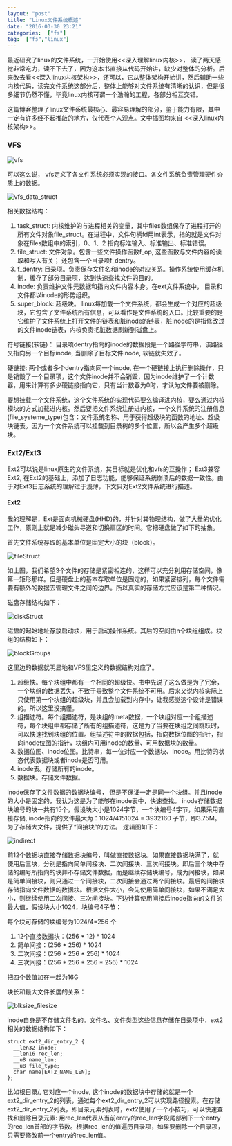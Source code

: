 ```yaml
---
layout: "post"
title: "Linux文件系统概述"
date: "2016-03-30 23:21"
categories:  ["fs"]
tag:  ["fs","linux"]
---
```


最近研究了linux的文件系统，一开始使用<<深入理解linux内核>>， 读了两天感觉非常吃力，读不下去了，因为这本书直接从代码开始讲，缺少对整体的分析。后来改去看<<深入linux内核架构>>，还可以，它从整体架构开始讲，然后辅助一些内核代码，读完文件系统这部分后，整体上能够对文件系统有清晰的认识，但是很多细节仍然不懂，毕竟linux内核可谓一个浩瀚的工程，各部分相互交错。

这篇博客整理了linux文件系统最核心、最容易理解的部分，鉴于能力有限，其中一定有许多经不起推敲的地方，仅代表个人观点。文中插图均来自 <<深入linux内核架构>>。

### VFS

![vfs](/assets/pic/2016/03/vfs.png)


可以这么说， vfs定义了各文件系统必须实现的接口。各文件系统负责管理硬件介质上的数据。

![vfs_data_struct](/assets/pic/2016/03/vfs_data_struct.png)

相关数据结构：

1.  task_struct: 内核维护的与进程相关的变量，其中files数组保存了进程打开的所有文件对象file_struct。在进程中，文件句柄fd用int表示，指的就是文件对象在files数组中的索引，0、1、2 指向标准输入、标准输出、标准错误。
2. file_struct: 文件对象。包含一些文件操作函数f_op, 这些函数与文件内容的读取和写入有关； 还包含一个目录项f_dentry。
3. f_dentry: 目录项。负责保存文件名和inode的对应关系。操作系统使用缓存机制，缓存了部分目录项，达到快速查找文件的目的。
4. inode: 负责维护文件元数据和指向文件内容本身。在ext文件系统中， 目录和文件都以inode的形势组织。
5. super_block: 超级块。 linux每加载一个文件系统，都会生成一个对应的超级块，它包含了文件系统所有信息，可以看作是文件系统的入口。比较重要的是它维护了文件系统上打开文件的链表和脏inode的链表，脏inode的是指修改过的文件inode链表，内核负责把脏数据刷新到磁盘上。

符号链接(软链)： 目录项dentry指向的inode的数据段是一个路径字符串，该路径又指向另一个目标inode, 当删除了目标文件inode, 软链就失效了。

硬链接: 两个或者多个dentry指向同一个inode, 在一个硬链接上执行删除操作，只是销毁了一个目录项，这个文件inode并不会销毁，因为inode维护了一个计数器，用来计算有多少硬链接指向它，只有当计数器为0时，才认为文件要被删除。

要想挂载一个文件系统，这个文件系统的实现代码要么编译进内核，要么通过内核模块的方式加载进内核。然后要把文件系统注册进内核，一个文件系统的注册信息(file_systeme_type)包含：文件系统名称、用于获得超级块的函数的地址、超级块链表。因为一个文件系统可以挂载到目录树的多个位置，所以会产生多个超级块。


### Ext2/Ext3

Ext2可以说是linux原生的文件系统，其目标就是优化和vfs的互操作； Ext3兼容Ext2,  在Ext2的基础上，添加了日志功能，能够保证系统崩溃后的数据一致性。由于对Ext3日志系统的理解过于浅薄，下文只对Ext2文件系统进行描述。

#### Ext2

我的理解是，Ext是面向机械硬盘(HHD)的，并针对其物理结构，做了大量的优化工作，原则上就是减少磁头寻道和切换扇区的时间。它把硬盘做了如下的抽象。

首先文件系统存取的基本单位是固定大小的块（block）。

![fileStruct](/assets/pic/2016/03/file_block.png)

如上图，我们希望3个文件的存储是紧密相连的，这样可以充分利用存储空间，像第一矩形那样。但是硬盘上的基本存取单位是固定的，如果紧密排列，每个文件需要有额外的数据去管理文件之间的边界。所以真实的存储方式应该是第二种情况。

磁盘存储结构如下：

![diskStruct](/assets/pic/2016/03/disk_struct.png)

磁盘的起始地址存放启动块，用于启动操作系统。其后的空间由n个块组组成。块组的结构如下：

![blockGroups](/assets/pic/2016/03/block_groups.png)

这里边的数据就明显地和VFS里定义的数据结构对应了。

1. 超级快。每个块组中都有一个相同的超级快。书中先说了这么做是为了冗余，一个块组的数据丢失，不致于导致整个文件系统不可用。后来又说内核实际上只使用第一个块组的超级块，并且会加载到内存中，让我感觉这个设计是错误的。所以这里没搞懂。
2. 组描述符。每个组描述符，是块组的meta数据，一个块组对应一个组描述符，每个块组中都存储了所有的组描述符，这是为了当要在块组之间跳跃时，可以快速找到块组的位置。组描述符中的数据包括，指向数据位图的指针，指向inode位图的指针，块组内可用inode的数量、可用数据块的数量。
3. 数据位图、inode位图。比特串，每一位对应一个数据块、inode。用比特的状态代表数据块或者inode是否可用。
4. inode表。存储所有的inode。
5. 数据块。存储文件数据。

inode保存了文件数据的数据块编号， 但是不保证一定是同一个块组。并且inode的大小是固定的，我认为这是为了能够在inode表中，快速查找。 inode存储数据块编号的块一共有15个，假设块大小是1024字节，一个块编号4字节，如果采用直接存储, inode指向的文件最大为：1024/4*15*1024 = 3932160 子节，即3.75M。  为了存储大文件，提供了“间接块”的方法。 逻辑图如下：

![indirect](/assets/pic/2016/03/indirect.png)

前12个数据块直接存储数据块编号，叫做直接数据块。如果直接数据块满了，就使用后三块，分别是指向简单间接块、二次间接块、三次间接块。即后三个块中存储的编号所指向的块并不存储文件数据，而是继续存储块编号，成为间接块，如果是简单间接块，则只通过一个间接块，二次间接会通过两个间接块。最后的间接块存储指向文件数据的数据块。根据文件大小，会先使用简单间接块，如果不满足大小，则继续使用二次间接、三次间接块。下边计算使用间接后inode指向的文件的最大值，假设块大小1024，块编号4子节：

每个块可存储的块编号为1024/4=256 个

1. 12个直接数据块：(256 \* 12) \* 1024
2. 简单间接：(256 \* 256) \* 1024
3. 二次间接：(256 \* 256 \* 256) \* 1024
4. 三次间接：(256 \* 256 \* 256 \* 256) \* 1024

把四个数值加在一起为16G

块长和最大文件长度的关系：

![blksize_filesize](/assets/pic/2016/03/blksize_filesize.png)

inode自身是不存储文件名的。文件名、文件类型这些信息存储在目录项中，ext2相关的数据结构如下：

    struct ext2_dir_entry_2 {
      __len32 inode;
      __len16 rec_len;
      __u8 name_len;
      __u8 file_type;
      char name[EXT2_NAME_LEN];
    };

比如根目录/, 它对应一个inode, 这个inode的数据块中存储的就是一个ext2_dir_entry_2的列表，通过每个ext2_dir_entry_2可以实现路径搜索。在存储ext2_dir_entry_2列表，即目录元素列表时，ext2使用了一个小技巧，可以快速查找和删除目录元素:  用rec_len代表从当前entry的rec_len字段尾部到下一个entry的rec_len首部的字节数。根据rec_len的值遍历目录项，如果要删除一个目录项，只需要修改前一个entry的rec_len值。
